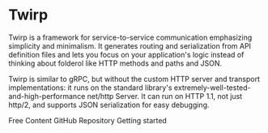 # Twirp

Twirp is a framework for service-to-service communication emphasizing simplicity and minimalism. It generates routing and serialization from API definition files and lets you focus on your application's logic instead of thinking about folderol like HTTP methods and paths and JSON.

Twirp is similar to gRPC, but without the custom HTTP server and transport implementations: it runs on the standard library's extremely-well-tested-and-high-performance net/http Server. It can run on HTTP 1.1, not just http/2, and supports JSON serialization for easy debugging.

<ResourceGroupTitle>Free Content</ResourceGroupTitle>
<BadgeLink colorScheme='blue' badgeText='GitHub Repository' href='https://github.com/twitchtv/twirp'>GitHub Repository</BadgeLink>
<BadgeLink badgeText='Read' herf='https://twitchtv.github.io/twirp/docs/intro.html'>Getting started</BadgeLink>
